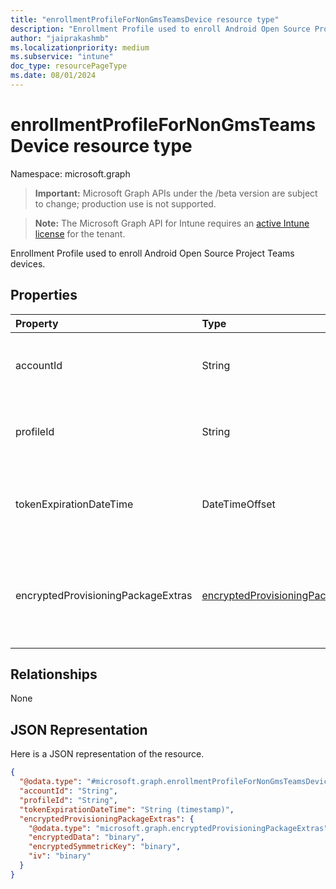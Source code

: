 ```yaml
---
title: "enrollmentProfileForNonGmsTeamsDevice resource type"
description: "Enrollment Profile used to enroll Android Open Source Project Teams devices."
author: "jaiprakashmb"
ms.localizationpriority: medium
ms.subservice: "intune"
doc_type: resourcePageType
ms.date: 08/01/2024
---
```


# enrollmentProfileForNonGmsTeamsDevice resource type

Namespace: microsoft.graph

> **Important:** Microsoft Graph APIs under the /beta version are subject to change; production use is not supported.

> **Note:** The Microsoft Graph API for Intune requires an [active Intune license](https://go.microsoft.com/fwlink/?linkid=839381) for the tenant.

Enrollment Profile used to enroll Android Open Source Project Teams devices.

## Properties
|Property|Type|Description|
|:---|:---|:---|
|accountId|String|Tenant GUID the enrollment profile belongs to.|
|profileId|String|Unique GUID for the enrollment profile.|
|tokenExpirationDateTime|DateTimeOffset|Date time the most recently created token will expire.|
|encryptedProvisioningPackageExtras|[encryptedProvisioningPackageExtras](../resources/intune-androidforwork-encryptedprovisioningpackageextras.md)|Encrypted base-64 string that contains the provisioning package extras|

## Relationships
None

## JSON Representation
Here is a JSON representation of the resource.
<!-- {
  "blockType": "resource",
  "@odata.type": "microsoft.graph.enrollmentProfileForNonGmsTeamsDevice"
}
-->
``` json
{
  "@odata.type": "#microsoft.graph.enrollmentProfileForNonGmsTeamsDevice",
  "accountId": "String",
  "profileId": "String",
  "tokenExpirationDateTime": "String (timestamp)",
  "encryptedProvisioningPackageExtras": {
    "@odata.type": "microsoft.graph.encryptedProvisioningPackageExtras",
    "encryptedData": "binary",
    "encryptedSymmetricKey": "binary",
    "iv": "binary"
  }
}
```
